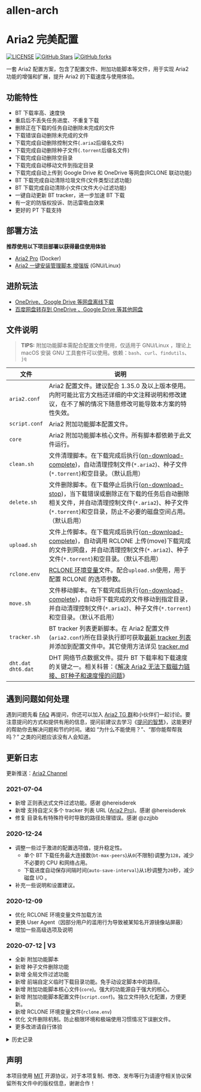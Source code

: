 # allen-arch

# Aria2 完美配置

[![LICENSE](https://img.shields.io/github/license/mashape/apistatus.svg?style=flat-square&label=License)](https://github.com/P3TERX/aria2.conf/blob/master/LICENSE)
[![GitHub Stars](https://img.shields.io/github/stars/P3TERX/aria2.conf.svg?style=flat-square&label=Stars&logo=github)](https://github.com/P3TERX/aria2.conf/stargazers)
[![GitHub forks](https://img.shields.io/github/forks/P3TERX/aria2.conf.svg?style=flat-square&label=Forks&logo=github)](https://github.com/P3TERX/aria2.conf/fork)

一套 Aria2 配置方案，包含了配置文件、附加功能脚本等文件，用于实现 Aria2 功能的增强和扩展，提升 Aria2 的下载速度与使用体验。

## 功能特性

- BT 下载率高、速度快
- 重启后不丢失任务进度、不重复下载
- 删除正在下载的任务自动删除未完成的文件
- 下载错误自动删除未完成的文件
- 下载完成自动删除控制文件(`.aria2`后缀名文件)
- 下载完成自动删除种子文件(`.torrent`后缀名文件)
- 下载完成自动删除空目录
- 下载完成自动移动文件到指定目录
- 下载完成自动上传到 Google Drive 和 OneDrive 等网盘(RCLONE 联动功能)
- BT 下载完成自动清除垃圾文件(文件类型过滤功能)
- BT 下载完成自动清除小文件(文件大小过滤功能)
- 一键自动更新 BT tracker，进一步加速 BT 下载
- 有一定的防版权投诉、防迅雷吸血效果
- 更好的 PT 下载支持

## 部署方法

**推荐使用以下项目部署以获得最佳使用体验**

- [Aria2 Pro](https://github.com/P3TERX/docker-aria2-pro) (Docker)
- [Aria2 一键安装管理脚本 增强版](https://github.com/P3TERX/aria2.sh) (GNU/Linux)

## 进阶玩法

- [OneDrive、Google Drive 等网盘离线下载](https://p3terx.com/archives/offline-download-of-onedrive-gdrive.html)
- [百度网盘转存到 OneDrive 、Google Drive 等其他网盘](https://p3terx.com/archives/baidunetdisk-transfer-to-onedrive-and-google-drive.html)

## 文件说明

> **TIPS:** 附加功能脚本需配合配置文件使用，仅适用于 GNU/Linux ，理论上 macOS 安装 GNU 工具套件可以使用。依赖：`bash`、`curl`、`findutils`、`jq`

| 文件                    | 说明                                                                                                                                                                                                                                                                                      |
| ----------------------- | ----------------------------------------------------------------------------------------------------------------------------------------------------------------------------------------------------------------------------------------------------------------------------------------- |
| `aria2.conf`            | Aria2 配置文件。建议配合 1.35.0 及以上版本使用。内附可能比官方文档还详细的中文注释说明和修改建议，在不了解的情况下随意修改可能导致本方案的特性失效。                                                                                                                                      |
| `script.conf`           | Aria2 附加功能脚本配置文件。                                                                                                                                                                                                                                                              |
| `core`                  | Aria2 附加功能脚本核心文件。所有脚本都依赖于此文件运行。                                                                                                                                                                                                                                  |
| `clean.sh`              | 文件清理脚本。在下载完成后执行([on-download-complete](https://aria2.github.io/manual/en/html/aria2c.html#cmdoption-on-download-complete))，自动清理控制文件(`*.aria2`)、种子文件(`*.torrent`)和空目录。（默认启用）                                                                       |
| `delete.sh`             | 文件删除脚本。在下载停止后执行([on-download-stop](https://aria2.github.io/manual/en/html/aria2c.html#cmdoption-on-download-stop))，当下载错误或删除正在下载的任务后自动删除相关文件，并自动清理控制文件(`*.aria2`)、种子文件(`*.torrent`)和空目录，防止不必要的磁盘空间占用。（默认启用） |
| `upload.sh`             | 文件上传脚本。在下载完成后执行([on-download-complete](https://aria2.github.io/manual/en/html/aria2c.html#cmdoption-on-download-complete))，自动调用 RCLONE 上传(move)下载完成的文件到网盘，并自动清理控制文件(`*.aria2`)、种子文件(`*.torrent`)和空目录。（默认不启用）                   |
| `rclone.env`            | [RCLONE 环境变量](https://rclone.org/docs/#environment-variables)文件。配合`upload.sh`使用，用于配置 RCLONE 的选项参数。                                                                                                                                                                  |
| `move.sh`               | 文件移动脚本。在下载完成后执行([on-download-complete](https://aria2.github.io/manual/en/html/aria2c.html#cmdoption-on-download-complete))，自动将下载完成的文件移动到指定目录，并自动清理控制文件(`*.aria2`)、种子文件(`*.torrent`)和空目录。（默认不启用）                               |
| `tracker.sh`            | BT tracker 列表更新脚本。在 Aria2 配置文件(`aria2.conf`)所在目录执行即可获取[最新 tracker 列表](https://raw.githubusercontent.com/XIU2/TrackersListCollection/master/all.txt)并添加到配置文件中。其它使用方法详见 [tracker.md](./tracker.md)                                              |
| `dht.dat`<br>`dht6.dat` | DHT 网络节点数据文件。提升 BT 下载率和下载速度的关键之一。相关科普：《[解决 Aria2 无法下载磁力链接、BT种子和速度慢的问题](https://p3terx.com/archives/solved-aria2-cant-download-magnetic-link-bt-seed-and-slow-speed.html)》                                                             |

## 遇到问题如何处理

遇到问题先看 [FAQ](https://p3terx.com/archives/aria2_perfect_config-faq.html) 再提问，你还可以加入 [Aria2 TG 群](https://t.me/Aria2c)和小伙伴们一起讨论。要注意提问的方式和提供有用的信息，提问前建议去学习《[提问的智慧](https://github.com/ryanhanwu/How-To-Ask-Questions-The-Smart-Way/blob/master/README-zh_CN.md)》，这能更好的帮助你去解决问题和节约时间。诸如 “为什么不能使用？”、“那你能帮帮我吗？” 之类的问题应该没有人会知道。

## 更新日志

更新推送：[Aria2 Channel](https://t.me/Aria2_Channel)

### 2021-07-04

- 新增 正则表达式文件过滤功能。感谢 @hereisderek
- 新增 支持自定义多个 tracker 列表 URL ([Aria2 Pro](https://github.com/P3TERX/Aria2-Pro-Docker))。感谢 @hereisderek
- 修复 目录名有特殊符号时导致的路径处理错误。感谢 @zzjjbb

### 2020-12-24

- 调整一些过于激进的配置选项值，提升稳定性。
  - 单个 BT 下载任务最大连接数(`bt-max-peers`)从`0`(不限制)调整为`128`，减少不必要的 CPU 和网络占用。
  - 下载进度自动保存间隔时间(`auto-save-interval`)从`1`秒调整为`20`秒，减少磁盘 I/O 。
- 补充一些说明和设置建议。

### 2020-12-09

- 优化 RCLONE 环境变量文件加载方法
- 更换 User Agent（因部分用户的滥用行为导致被某知名开源镜像站屏蔽）
- 增加一些高级选项及说明

### 2020-07-12 | V3

- 全新 附加功能脚本
- 新增 种子文件删除功能
- 新增 全局文件过滤功能
- 新增 前端自定义临时下载目录功能。免手动设定脚本中的路径。
- 新增 附加功能脚本核心文件(`core`)。强大的功能源自于强大的核心。
- 新增 附加功能脚本配置文件(`script.conf`)。独立文件持久化配置，方便更新。
- 新增 RCLONE 环境变量文件(`rclone.env`)
- 优化 文件删除机制。防止极限环境和极端使用习惯情况下误删文件。
- 更多改进请自行体验

<details>
<summary>历史记录</summary>

早期版本和其它记录已归档至 [v2 分支](https://github.com/P3TERX/aria2.conf/tree/v2)

</details>

## 声明

本项目使用 [MIT](https://github.com/P3TERX/aria2.conf/blob/master/LICENSE) 开源协议，对于本项复制、修改、发布等行为请遵守相关协议保留所有文件中的版权信息，谢谢合作！

